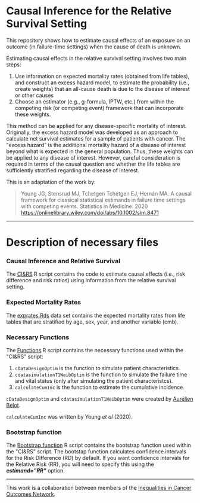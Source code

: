 # Causal Inference for the Relative Survival Setting

This repository shows how to estimate causal effects of an exposure on an outcome (in failure-time settings) when the cause of death is unknown. 

Estimating causal effects in the relative survival setting involves two main steps:
  1) Use information on expected mortality rates (obtained from life tables), and construct an excess hazard model, to estimate the probability (i.e., create weights) that an all-cause death is due to the disease of interest or other causes
  2) Choose an estimator (e.g., g-formula, IPTW, etc.) from within the competing risk (or competing event) framework that can incorporate these weights.

This method can be applied for any disease-specific mortality of interest. Originally, the excess hazard model was developed as an approach to calculate net survival estimates for a sample of patients with cancer. The "excess hazard" is the additional mortality hazard of a disease of interest beyond what is expected in the general population. Thus, these weights can be applied to any disease of interest. However, careful consideration is required in terms of the causal question and whether the life tables are sufficiently stratified regarding the disease of interest. 

This is an adaptation of the work by: 
> Young JG, Stensrud MJ, Tchetgen Tchetgen EJ, Hernán MA. A causal framework for classical statistical estimands in failure time settings with competing events. Statistics in Medicine. 2020 https://onlinelibrary.wiley.com/doi/abs/10.1002/sim.8471

---

# Description of necessary files

### Causal Inference and Relative Survival
The [CI&RS](https://github.com/mattyjsmith/CI-RS/blob/main/CI%26RS.R) R script contains the code to estimate causal effects (i.e., risk difference and risk ratios) using information from the relative survival setting.

### Expected Mortality Rates
The [exprates.Rds](https://github.com/mattyjsmith/CI-RS/blob/main/exprates.Rds) data set contains the expected mortality rates from life tables that are stratified by age, sex, year, and another variable (cmb).

### Necessary Functions
The [Functions](https://github.com/mattyjsmith/CI-RS/blob/main/Functions.R) R script contains the necessary functions used within the "CI&RS" script:

  1) `cDataDesignOptim` is the function to simulate patient characteristics. 
  2) `cdatasimulationT1WeibOptim` is the function to simulate the failure time and vital status (only after simulating the patient characteristcs).
  3) `calculateCumInc` is the function to estimate the cumulative incidence.

`cDataDesignOptim` and `cdatasimulationT1WeibOptim` were created by [Aurélien Belot](https://github.com/AurelienBelot). 

`calculateCumInc` was written by Young *et al* (2020).

### Bootstrap function
The [Bootstrap function](https://github.com/mattyjsmith/CI-RS/blob/main/Bootstrap%20function.R) R script contains the bootstrap function used within the "CI&RS" script. The bootstap function calculates confidence intervals for the Risk Difference (RD) by default. If you want confidence intervals for the Relative Risk (RR), you will need to specify this using the ***estimand="RR"*** option.

---

This work is a collaboration between members of the [Inequalities in Cancer Outcomes Network](https://icon.lshtm.ac.uk/).

